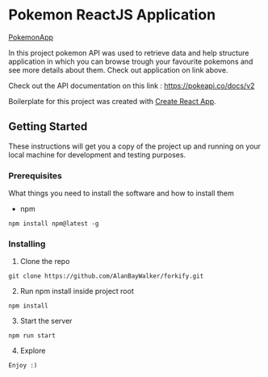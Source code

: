 # Pokemon ReactJS Application

[PokemonApp](https://pokemons-2020.netlify.app/)

In this project pokemon API was used to retrieve data and help structure application in which you can browse trough your favourite pokemons and see more details about them. Check out application on link above.

Check out the API documentation on this link : https://pokeapi.co/docs/v2

Boilerplate for this project was created with [Create React App](https://github.com/facebook/create-react-app).

## Getting Started

These instructions will get you a copy of the project up and running on your local machine for development and testing purposes.

### Prerequisites

What things you need to install the software and how to install them

- npm

```
npm install npm@latest -g
```

### Installing

1. Clone the repo

```
git clone https://github.com/AlanBayWalker/forkify.git
```

2. Run npm install inside project root

```
npm install
```

3. Start the server

```
npm run start
```

4. Explore

```
Enjoy :)
```
